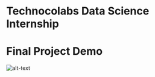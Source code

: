 # Technocolabs Data Science Internship
# Final Project Demo
![alt-text](https://github.com/venugopalkadamba/Technocolabs-Data-Science-Internship/blob/master/Final%20Project/Final_Video.gif)
